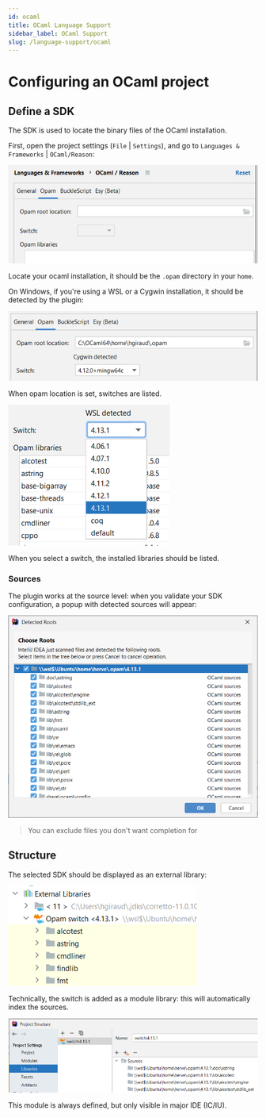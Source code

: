 ```yaml
---
id: ocaml
title: OCaml Language Support
sidebar_label: OCaml Support
slug: /language-support/ocaml
---
```


# Configuring an OCaml project

## Define a SDK

The SDK is used to locate the binary files of the OCaml installation.

First, open the project settings (`File` | `Settings`), and go to `Languages & Frameworks` | `OCaml/Reason`:

![](../../static/img/sdk_01.png)

Locate your ocaml installation, it should be the `.opam` directory in your `home`.

On Windows, if you're using a WSL or a Cygwin installation, 
it should be detected by the plugin:

![Cygwin](../../static/img/sdk_02_cygwin.png)

When opam location is set, switches are listed.

![Cygwin](../../static/img/sdk_02_switch.png)

When you select a switch, the installed libraries should be listed.

### Sources 

The plugin works at the source level: when you validate your SDK configuration,
a popup with detected sources will appear:

![Add sources](../../static/img/sdk_03.png)
> You can exclude files you don't want completion for

## Structure

The selected SDK should be displayed as an external library:

![project SDK](../../static/img/sdk_04.png)

Technically, the switch is added as a module library: 
this will automatically index the sources.

![project SDK](../../static/img/sdk_05.png)

This module is always defined, but only visible in major IDE (IC/IU).

